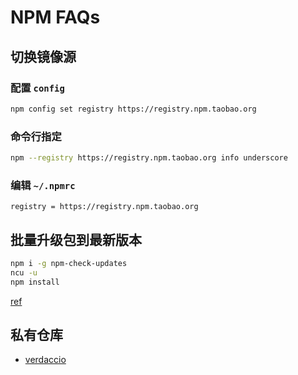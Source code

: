 # NPM FAQs

## 切换镜像源

### 配置 `config`

```bash
npm config set registry https://registry.npm.taobao.org
```

### 命令行指定

```bash
npm --registry https://registry.npm.taobao.org info underscore 
```

### 编辑 `~/.npmrc`

```text
registry = https://registry.npm.taobao.org
```


## 批量升级包到最新版本

```bash
npm i -g npm-check-updates
ncu -u
npm install
```

[ref](https://stackoverflow.com/questions/16073603/how-to-update-each-dependency-in-package-json-to-the-latest-version)


## 私有仓库

- [verdaccio](https://github.com/verdaccio/verdaccio)